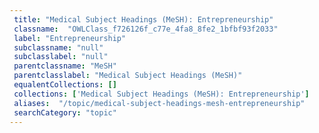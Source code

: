 ```yaml
--- 
 title: "Medical Subject Headings (MeSH): Entrepreneurship" 
 classname:  "OWLClass_f726126f_c77e_4fa8_8fe2_1bfbf93f2033" 
 label: "Entrepreneurship" 
 subclassname: "null" 
 subclasslabel: "null" 
 parentclassname: "MeSH" 
 parentclasslabel: "Medical Subject Headings (MeSH)" 
 equalentCollections: [] 
 collections: ['Medical Subject Headings (MeSH): Entrepreneurship']
 aliases:  "/topic/medical-subject-headings-mesh-entrepreneurship"  
 searchCategory: "topic" 
---
```

